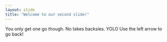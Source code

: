```yaml
---
layout: slide
title: "Welcome to our second slide!"
---
```

You only get one go though.  No takes backsies. YOLO
Use the left arrow to go back!

